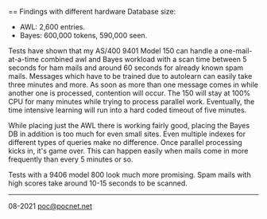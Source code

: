 == Findings with different hardware
Database size:
- AWL: 2,600 entries.
- Bayes: 600,000 tokens, 590,000 seen.

Tests have shown that my AS/400 9401 Model 150 can handle a one-mail-at-a-time combined awl and Bayes workload with a scan time between 5 seconds for ham mails and around 60 seconds for already known spam mails. Messages which have to be trained due to autolearn can easily take three minutes and more.  As soon as more than one message comes in while another one is processed, contention will occur. The 150 will stay at 100% CPU for many minutes while trying to process parallel work. Eventually, the time intensive learning will run into a hard coded timeout of five minutes.

While placing just the AWL there is working fairly good, placing the Bayes DB in addition is too much for even small sites. Even multiple indexes for different types of queries make no difference. Once parallel processing kicks in, it's game over. This can happen easily when mails come in more frequently than every 5 minutes or so.

Tests with a 9406 model 800 look much more promising. Spam mails with high scores take around 10-15 seconds to be scanned.

----

08-2021 poc@pocnet.net
